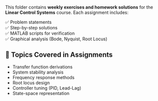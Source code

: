 This folder contains **weekly exercises and homework solutions** for the **Linear Control Systems** course. Each assignment includes:  

✅ Problem statements  
✅ Step-by-step solutions  
✅ MATLAB scripts for verification  
✅ Graphical analysis (Bode, Nyquist, Root Locus)  

## 📜 Topics Covered in Assignments  
- Transfer function derivations  
- System stability analysis  
- Frequency response methods  
- Root locus design  
- Controller tuning (PID, Lead-Lag)  
- State-space representation 
